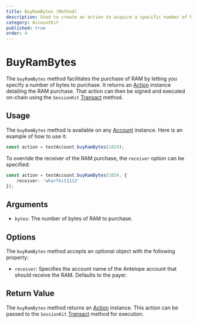```yaml
---
title: BuyRamBytes (Method)
description: Used to create an action to acquire a specific number of bytes of RAM.
category: AccountKit
published: true
order: 4
---
```


# BuyRamBytes

The `buyRamBytes` method facilitates the purchase of RAM by letting you specify a number of bytes to purchase. It returns an [Action](/docs/antelope/action) instance detailing the RAM purchase. That action can then be signed and executed on-chain using the `SessionKit` [Transact](/docs/session-kit/transact) method.

## Usage

The `buyRamBytes` method is available on any [Account](/docs/account-kit/account) instance. Here is an example of how to use it:

```typescript
const action = testAccount.buyRamBytes(1024);
```

To override the receiver of the RAM purchase, the `receiver` option can be specified:

```typescript
const action = testAccount.buyRamBytes(1024, {
    receiver: 'wharfkit1112'
});
```

## Arguments

- `bytes`: The number of bytes of RAM to purchase.

## Options

The `buyRamBytes` method accepts an optional object with the following property:

- `receiver`: Specifies the account name of the Antelope account that should receive the RAM. Defaults to the payer.

## Return Value

The `buyRamBytes` method returns an [Action](/docs/antelope/action) instance. This action can be passed to the `SessionKit` [Transact](/docs/session-kit/transact) method for execution.
